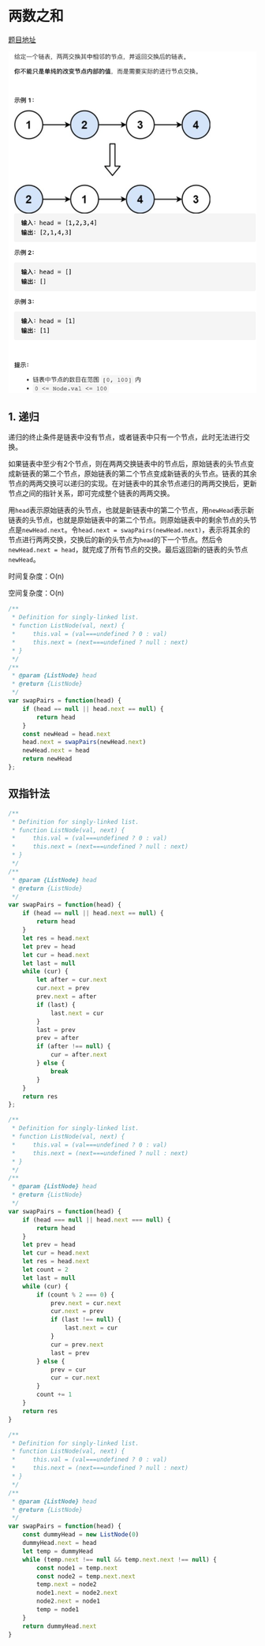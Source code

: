 # 两数之和

[题目地址](https://leetcode-cn.com/problems/swap-nodes-in-pairs/)

![题目描述](https://github.com/AngelaBiuBiuBiu/my-leetcode/blob/main/assets/24.png)

## 1. 递归

递归的终止条件是链表中没有节点，或者链表中只有一个节点，此时无法进行交换。

如果链表中至少有2个节点，则在两两交换链表中的节点后，原始链表的头节点变成新链表的第二个节点，原始链表的第二个节点变成新链表的头节点。链表的其余节点的两两交换可以递归的实现。在对链表中的其余节点递归的两两交换后，更新节点之间的指针关系，即可完成整个链表的两两交换。

用`head`表示原始链表的头节点，也就是新链表中的第二个节点，用`newHead`表示新链表的头节点，也就是原始链表中的第二个节点。则原始链表中的剩余节点的头节点是`newHead.next`。令`head.next = swapPairs(newHead.next)`，表示将其余的节点进行两两交换，交换后的新的头节点为`head`的下一个节点。然后令`newHead.next = head`，就完成了所有节点的交换。最后返回新的链表的头节点`newHead`。

时间复杂度：O(n)

空间复杂度：O(n)

```js
/**
 * Definition for singly-linked list.
 * function ListNode(val, next) {
 *     this.val = (val===undefined ? 0 : val)
 *     this.next = (next===undefined ? null : next)
 * }
 */
/**
 * @param {ListNode} head
 * @return {ListNode}
 */
var swapPairs = function(head) {
    if (head == null || head.next == null) {
        return head
    }
    const newHead = head.next
    head.next = swapPairs(newHead.next)
    newHead.next = head
    return newHead
};
```

## 双指针法

```js
/**
 * Definition for singly-linked list.
 * function ListNode(val, next) {
 *     this.val = (val===undefined ? 0 : val)
 *     this.next = (next===undefined ? null : next)
 * }
 */
/**
 * @param {ListNode} head
 * @return {ListNode}
 */
var swapPairs = function(head) {
    if (head == null || head.next == null) {
        return head
    }
    let res = head.next
    let prev = head
    let cur = head.next
    let last = null
    while (cur) {
        let after = cur.next
        cur.next = prev
        prev.next = after
        if (last) {
            last.next = cur
        }
        last = prev
        prev = after
        if (after !== null) {
            cur = after.next
        } else {
            break
        }
    }
    return res
};
```

```js
/**
 * Definition for singly-linked list.
 * function ListNode(val, next) {
 *     this.val = (val===undefined ? 0 : val)
 *     this.next = (next===undefined ? null : next)
 * }
 */
/**
 * @param {ListNode} head
 * @return {ListNode}
 */
var swapPairs = function(head) {
    if (head === null || head.next === null) {
        return head
    }
    let prev = head
    let cur = head.next
    let res = head.next
    let count = 2
    let last = null
    while (cur) {
        if (count % 2 === 0) {
            prev.next = cur.next
            cur.next = prev
            if (last !== null) {
                last.next = cur
            }
            cur = prev.next
            last = prev
        } else {
            prev = cur
            cur = cur.next
        }
        count += 1
    }
    return res
}
```

```js
/**
 * Definition for singly-linked list.
 * function ListNode(val, next) {
 *     this.val = (val===undefined ? 0 : val)
 *     this.next = (next===undefined ? null : next)
 * }
 */
/**
 * @param {ListNode} head
 * @return {ListNode}
 */
var swapPairs = function(head) {
    const dummyHead = new ListNode(0)
    dummyHead.next = head
    let temp = dummyHead
    while (temp.next !== null && temp.next.next !== null) {
        const node1 = temp.next
        const node2 = temp.next.next
        temp.next = node2
        node1.next = node2.next
        node2.next = node1
        temp = node1
    }
    return dummyHead.next
}
```